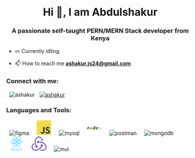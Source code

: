 <h1 align="center">Hi 👋, I am Abdulshakur</h1>
<h3 align="center">A passionate self-taught PERN/MERN Stack developer from Kenya</h3>

- 💤 Currently idling.

- 📫 How to reach me **ashakur.js24@gmail.com**

<h3 align="left">Connect with me:</h3>
<p align="left">
<a style="text-decoration: none; margin: 0.5rem" href="https://twitter.com/Ashakur_js24" target="blank"><img align="center" src="https://raw.githubusercontent.com/rahuldkjain/github-profile-readme-generator/master/src/images/icons/Social/twitter.svg" alt="ashakur" height="30" width="30" /></a>
  <a href="https://www.instagram.com/abdulshakur_24" target="blank"><img align="center" src="https://www.instagram.com/static/images/ico/apple-touch-icon-152x152-precomposed-refresh.png/a2c0c3c558c0.png" alt="ashakur" height="30" width="30" /></a>
</p>

<h3 align="left">Languages and Tools:</h3>
<p align="left">
  <a style="text-decoration: none; margin: 0.5rem" href="https://www.figma.com/" target="_blank" rel="noreferrer">
    <img
      src="https://www.vectorlogo.zone/logos/figma/figma-icon.svg"
      alt="figma"
      width="40"
      height="40"
    />
  </a>
  <a style="text-decoration: none; margin: 0.5rem"
    href="https://developer.mozilla.org/en-US/docs/Web/JavaScript"
    target="_blank"
    rel="noreferrer"
  >
    <img
      src="https://raw.githubusercontent.com/devicons/devicon/master/icons/javascript/javascript-original.svg"
      alt="javascript"
      width="40"
      height="40"
    />
  </a>
  <a style="text-decoration: none; margin: 0.5rem" href="https://www.mysql.com/" target="_blank" rel="noreferrer">
    <img
      src="https://cdn.worldvectorlogo.com/logos/postgresql.svg"
      alt="mysql"
      width="40"
      height="40"
    />
  </a>
  <a style="text-decoration: none; margin: 0.5rem" href="https://nodejs.org" target="_blank" rel="noreferrer">
    <img
      src="https://raw.githubusercontent.com/devicons/devicon/master/icons/nodejs/nodejs-original-wordmark.svg"
      alt="nodejs"
      width="40"
      height="40"
    />
  </a>
  <a style="text-decoration: none; margin: 0.5rem" href="https://postman.com" target="_blank" rel="noreferrer">
    <img
      src="https://www.vectorlogo.zone/logos/getpostman/getpostman-icon.svg"
      alt="postman"
      width="40"
      height="40"
    />
  </a>
    <a style="text-decoration: none; margin: 0.5rem" href="https://postman.com" target="_blank" rel="noreferrer">
    <img
      src="https://www.vectorlogo.zone/logos/mongodb/mongodb-ar21.svg"
      alt="mongodb"
      height="40"
    />
  </a>
  <a style="text-decoration: none; margin: 0.5rem" href="https://reactjs.org/" target="_blank" rel="noreferrer">
    <img
      src="https://raw.githubusercontent.com/devicons/devicon/master/icons/react/react-original-wordmark.svg"
      alt="react"
      width="40"
      height="40"
    />
  </a>
  <a style="text-decoration: none; margin: 0.5rem" href="https://redux.js.org" target="_blank" rel="noreferrer">
    <img
      src="https://raw.githubusercontent.com/devicons/devicon/master/icons/redux/redux-original.svg"
      alt="redux"
      width="40"
      height="40"
    />
  </a>
  <a style="text-decoration: none; margin: 0.5rem" href="https://mui.com/" target="_blank" rel="noreferrer">
    <img
      src="https://cdn.worldvectorlogo.com/logos/material-ui-1.svg"
      alt="mui"
      width="40"
      height="40"
    />
  </a>
</p>
